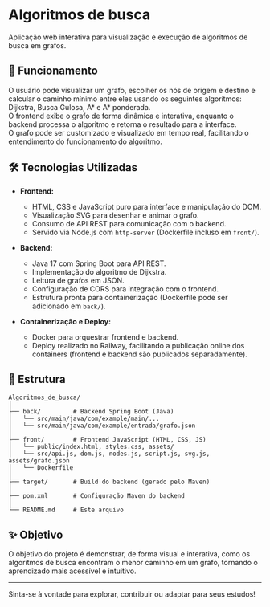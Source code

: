# Algoritmos de busca

Aplicação web interativa para visualização e execução de algoritmos de busca em grafos.

## 🧭 Funcionamento

O usuário pode visualizar um grafo, escolher os nós de origem e destino e calcular o caminho mínimo entre eles usando os seguintes algoritmos: Dijkstra, Busca Gulosa, A* e A* ponderada.  
O frontend exibe o grafo de forma dinâmica e interativa, enquanto o backend processa o algoritmo e retorna o resultado para a interface.  
O grafo pode ser customizado e visualizado em tempo real, facilitando o entendimento do funcionamento do algoritmo.

## 🛠️ Tecnologias Utilizadas

- **Frontend:**

  - HTML, CSS e JavaScript puro para interface e manipulação do DOM.
  - Visualização SVG para desenhar e animar o grafo.
  - Consumo de API REST para comunicação com o backend.
  - Servido via Node.js com `http-server` (Dockerfile incluso em `front/`).

- **Backend:**

  - Java 17 com Spring Boot para API REST.
  - Implementação do algoritmo de Dijkstra.
  - Leitura de grafos em JSON.
  - Configuração de CORS para integração com o frontend.
  - Estrutura pronta para containerização (Dockerfile pode ser adicionado em `back/`).

- **Containerização e Deploy:**
  - Docker para orquestrar frontend e backend.
  - Deploy realizado no Railway, facilitando a publicação online dos containers (frontend e backend são publicados separadamente).

## 📂 Estrutura

```
Algoritmos_de_busca/
│
├── back/         # Backend Spring Boot (Java)
│   └── src/main/java/com/example/main/...
│   └── src/main/java/com/example/entrada/grafo.json
│
├── front/        # Frontend JavaScript (HTML, CSS, JS)
│   └── public/index.html, styles.css, assets/
│   └── src/api.js, dom.js, nodes.js, script.js, svg.js, assets/grafo.json
│   └── Dockerfile
│
├── target/       # Build do backend (gerado pelo Maven)
│
├── pom.xml       # Configuração Maven do backend
│
└── README.md     # Este arquivo
```

## ✨ Objetivo

O objetivo do projeto é demonstrar, de forma visual e interativa, como os algoritmos de busca encontram o menor caminho em um grafo, tornando o aprendizado mais acessível e intuitivo.

---

Sinta-se à vontade para explorar, contribuir ou adaptar para seus estudos!
